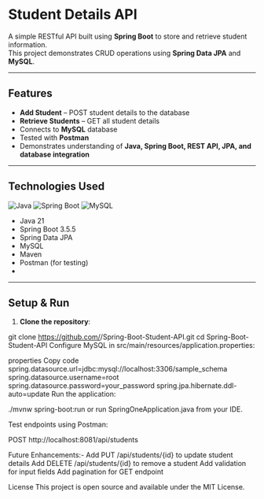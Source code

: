 # Student Details API

A simple RESTful API built using **Spring Boot** to store and retrieve student information.  
This project demonstrates CRUD operations using **Spring Data JPA** and **MySQL**.

---

## Features
- **Add Student** – POST student details to the database
- **Retrieve Students** – GET all student details
- Connects to **MySQL** database
- Tested with **Postman**
- Demonstrates understanding of **Java, Spring Boot, REST API, JPA, and database integration**

---

## Technologies Used
![Java](https://img.shields.io/badge/Java-21-blue)
![Spring Boot](https://img.shields.io/badge/SpringBoot-3.5.5-brightgreen)
![MySQL](https://img.shields.io/badge/MySQL-8.0-blue)

- Java 21
- Spring Boot 3.5.5
- Spring Data JPA
- MySQL
- Maven
- Postman (for testing)
- 

---


## Setup & Run

1. **Clone the repository**:

git clone https://github.com/<username>/Spring-Boot-Student-API.git
cd Spring-Boot-Student-API
Configure MySQL in src/main/resources/application.properties:

properties
Copy code
spring.datasource.url=jdbc:mysql://localhost:3306/sample_schema
spring.datasource.username=root
spring.datasource.password=your_password
spring.jpa.hibernate.ddl-auto=update
Run the application:

./mvnw spring-boot:run
or run SpringOneApplication.java from your IDE.

Test endpoints using Postman:

POST http://localhost:8081/api/students

Future Enhancements:-
Add PUT /api/students/{id} to update student details
Add DELETE /api/students/{id} to remove a student
Add validation for input fields
Add pagination for GET endpoint

License
This project is open source and available under the MIT License.

